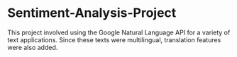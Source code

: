 # Sentiment-Analysis-Project
This project involved using the Google Natural Language API for a variety of text applications. Since these texts were multilingual, translation features were also added.
